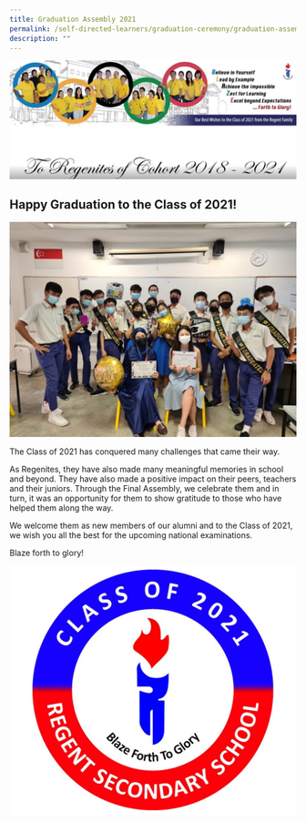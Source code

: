 ```yaml
---
title: Graduation Assembly 2021
permalink: /self-directed-learners/graduation-ceremony/graduation-assembly-2021/
description: ""
---
```



![](/images/Cohort-Banner-1024x424.jpg)

Happy Graduation to the Class of 2021!
--------------------------------------

![](/images/Grad-photo-1024x768.jpg)

The Class of 2021 has conquered many challenges that came their way.

As Regenites, they have also made many meaningful memories in school and beyond. They have also made a positive impact on their peers, teachers and their juniors. Through the Final Assembly, we celebrate them and in turn, it was an opportunity for them to show gratitude to those who have helped them along the way.

We welcome them as new members of our alumni and to the Class of 2021, we wish you all the best for the upcoming national examinations.

Blaze forth to glory!

![](/images/grad-crest-1024x890.jpg)